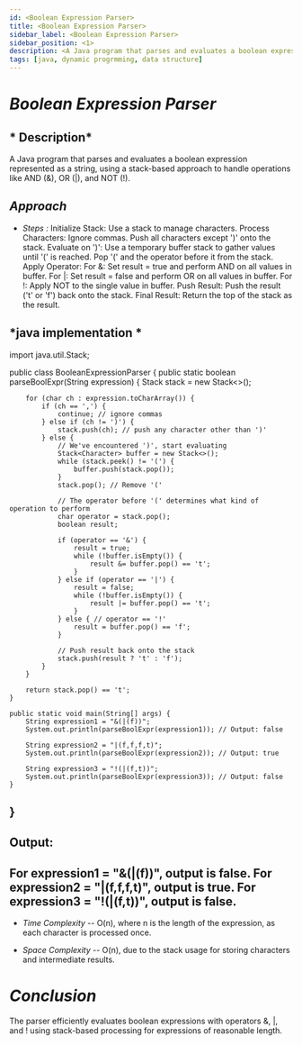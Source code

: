 ```yaml
---
id: <Boolean Expression Parser>
title: <Boolean Expression Parser>
sidebar_label: <Boolean Expression Parser>
sidebar_position: <1>
description: <A Java program that parses and evaluates a boolean expression represented as a string, using a stack-based approach to handle operations like AND (&), OR (|), and NOT (!)>
tags: [java, dynamic progrmming, data structure]
---
```


# *Boolean Expression Parser*

## * Description*
A Java program that parses and evaluates a boolean expression represented as a string, using a stack-based approach to handle operations like AND (&), OR (|), and NOT (!).

## *Approach*

- *Steps :*
Initialize Stack: Use a stack to manage characters.
Process Characters:
Ignore commas.
Push all characters except ')' onto the stack.
Evaluate on ')':
Use a temporary buffer stack to gather values until '(' is reached.
Pop '(' and the operator before it from the stack.
Apply Operator:
For &: Set result = true and perform AND on all values in buffer.
For |: Set result = false and perform OR on all values in buffer.
For !: Apply NOT to the single value in buffer.
Push Result: Push the result ('t' or 'f') back onto the stack.
Final Result: Return the top of the stack as the result.

## *java implementation *





import java.util.Stack;

public class BooleanExpressionParser {
    public static boolean parseBoolExpr(String expression) {
        Stack<Character> stack = new Stack<>();

        for (char ch : expression.toCharArray()) {
            if (ch == ',') {
                continue; // ignore commas
            } else if (ch != ')') {
                stack.push(ch); // push any character other than ')'
            } else {
                // We've encountered ')', start evaluating
                Stack<Character> buffer = new Stack<>();
                while (stack.peek() != '(') {
                    buffer.push(stack.pop());
                }
                stack.pop(); // Remove '('

                // The operator before '(' determines what kind of operation to perform
                char operator = stack.pop();
                boolean result;

                if (operator == '&') {
                    result = true;
                    while (!buffer.isEmpty()) {
                        result &= buffer.pop() == 't';
                    }
                } else if (operator == '|') {
                    result = false;
                    while (!buffer.isEmpty()) {
                        result |= buffer.pop() == 't';
                    }
                } else { // operator == '!'
                    result = buffer.pop() == 'f';
                }

                // Push result back onto the stack
                stack.push(result ? 't' : 'f');
            }
        }

        return stack.pop() == 't';
    }

    public static void main(String[] args) {
        String expression1 = "&(|(f))";
        System.out.println(parseBoolExpr(expression1)); // Output: false

        String expression2 = "|(f,f,f,t)";
        System.out.println(parseBoolExpr(expression2)); // Output: true

        String expression3 = "!(|(f,t))";
        System.out.println(parseBoolExpr(expression3)); // Output: false
    }
}
---

Output:
---

For expression1 = "&(|(f))", output is false.
For expression2 = "|(f,f,f,t)", output is true.
For expression3 = "!(|(f,t))", output is false.
---

- *Time Complexity*
-- O(n), where n is the length of the expression, as each character is processed once.

- *Space Complexity*
--  O(n), due to the stack usage for storing characters and intermediate results.

# *Conclusion*
 The parser efficiently evaluates boolean expressions with operators &, |, and ! using stack-based processing for expressions of reasonable length.




